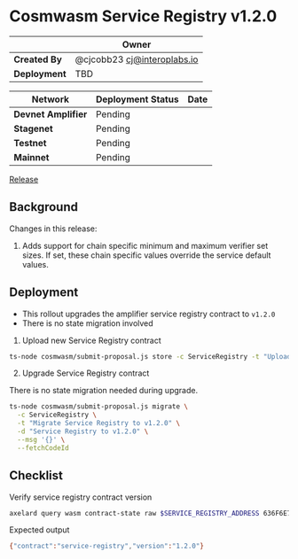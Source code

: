 # Cosmwasm Service Registry v1.2.0

|                | **Owner**                             |
| -------------- | ------------------------------------- |
| **Created By** | @cjcobb23 <cj@interoplabs.io>         |
| **Deployment** | TBD                                   |

| **Network**          | **Deployment Status** | **Date**   |
| -------------------- | --------------------- | ---------- |
| **Devnet Amplifier** | Pending               |            |
| **Stagenet**         | Pending               |            |
| **Testnet**          | Pending               |            |
| **Mainnet**          | Pending               |            |


[Release](https://github.com/axelarnetwork/axelar-amplifier/releases/tag/service-registry-v1.2.0)

## Background

Changes in this release:

1. Adds support for chain specific minimum and maximum verifier set sizes. If set, these chain specific values override the service default values.

## Deployment

- This rollout upgrades the amplifier service registry contract to `v1.2.0`
- There is no state migration involved

1. Upload new Service Registry contract

```bash
ts-node cosmwasm/submit-proposal.js store -c ServiceRegistry -t "Upload Service Registry contract v1.2.0" -d "Upload Service Registry contract v1.2.0" --version 1.2.0
```

2. Upgrade Service Registry contract

There is no state migration needed during upgrade.

```bash
ts-node cosmwasm/submit-proposal.js migrate \
  -c ServiceRegistry \
  -t "Migrate Service Registry to v1.2.0" \
  -d "Service Registry to v1.2.0" \
  --msg '{}' \
  --fetchCodeId
```

## Checklist

Verify service registry contract version

```bash
axelard query wasm contract-state raw $SERVICE_REGISTRY_ADDRESS 636F6E74726163745F696E666F -o json | jq -r '.data' | base64 -d
```
Expected output

```bash
{"contract":"service-registry","version":"1.2.0"}
```
